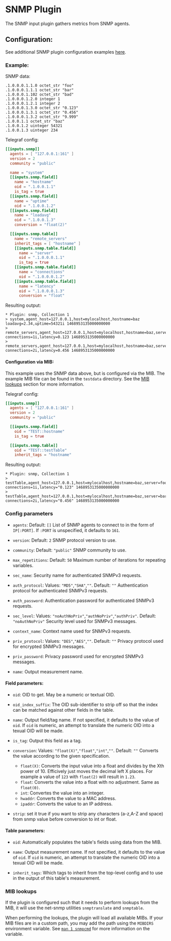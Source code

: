 # SNMP Plugin

The SNMP input plugin gathers metrics from SNMP agents.

## Configuration:

See additional SNMP plugin configuration examples [here](./CONFIG-EXAMPLES.md).

### Example:

SNMP data:
```
.1.0.0.0.1.1.0 octet_str "foo"
.1.0.0.0.1.1.1 octet_str "bar"
.1.0.0.0.1.102 octet_str "bad"
.1.0.0.0.1.2.0 integer 1
.1.0.0.0.1.2.1 integer 2
.1.0.0.0.1.3.0 octet_str "0.123"
.1.0.0.0.1.3.1 octet_str "0.456"
.1.0.0.0.1.3.2 octet_str "9.999"
.1.0.0.1.1 octet_str "baz"
.1.0.0.1.2 uinteger 54321
.1.0.0.1.3 uinteger 234
```

Telegraf config:
```toml
[[inputs.snmp]]
  agents = [ "127.0.0.1:161" ]
  version = 2
  community = "public"

  name = "system"
  [[inputs.snmp.field]]
    name = "hostname"
    oid = ".1.0.0.1.1"
    is_tag = true
  [[inputs.snmp.field]]
    name = "uptime"
    oid = ".1.0.0.1.2"
  [[inputs.snmp.field]]
    name = "loadavg"
    oid = ".1.0.0.1.3"
    conversion = "float(2)"

  [[inputs.snmp.table]]
    name = "remote_servers"
    inherit_tags = [ "hostname" ]
    [[inputs.snmp.table.field]]
      name = "server"
      oid = ".1.0.0.0.1.1"
      is_tag = true
    [[inputs.snmp.table.field]]
      name = "connections"
      oid = ".1.0.0.0.1.2"
    [[inputs.snmp.table.field]]
      name = "latency"
      oid = ".1.0.0.0.1.3"
      conversion = "float"
```

Resulting output:
```
* Plugin: snmp, Collection 1
> system,agent_host=127.0.0.1,host=mylocalhost,hostname=baz loadavg=2.34,uptime=54321i 1468953135000000000
> remote_servers,agent_host=127.0.0.1,host=mylocalhost,hostname=baz,server=foo connections=1i,latency=0.123 1468953135000000000
> remote_servers,agent_host=127.0.0.1,host=mylocalhost,hostname=baz,server=bar connections=2i,latency=0.456 1468953135000000000
```

#### Configuration via MIB:

This example uses the SNMP data above, but is configured via the MIB.
The example MIB file can be found in the `testdata` directory. See the [MIB lookups](#mib-lookups) section for more information.

Telegraf config:
```toml
[[inputs.snmp]]
  agents = [ "127.0.0.1:161" ]
  version = 2
  community = "public"

  [[inputs.snmp.field]]
    oid = "TEST::hostname"
    is_tag = true

  [[inputs.snmp.table]]
    oid = "TEST::testTable"
    inherit_tags = "hostname"
```

Resulting output:
```
* Plugin: snmp, Collection 1
> testTable,agent_host=127.0.0.1,host=mylocalhost,hostname=baz,server=foo connections=1i,latency="0.123" 1468953135000000000
> testTable,agent_host=127.0.0.1,host=mylocalhost,hostname=baz,server=bar connections=2i,latency="0.456" 1468953135000000000
```

### Config parameters

* `agents`: Default: `[]`
List of SNMP agents to connect to in the form of `IP[:PORT]`. If `:PORT` is unspecified, it defaults to `161`.

* `version`: Default: `2`
SNMP protocol version to use.

* `community`: Default: `"public"`
SNMP community to use.

* `max_repetitions`: Default: `50`
Maximum number of iterations for repeating variables.

* `sec_name`:
Security name for authenticated SNMPv3 requests.

* `auth_protocol`: Values: `"MD5"`,`"SHA"`,`""`. Default: `""`
Authentication protocol for authenticated SNMPv3 requests.

* `auth_password`:
Authentication password for authenticated SNMPv3 requests.

* `sec_level`: Values: `"noAuthNoPriv"`,`"authNoPriv"`,`"authPriv"`. Default: `"noAuthNoPriv"`
Security level used for SNMPv3 messages.

* `context_name`:
Context name used for SNMPv3 requests.

* `priv_protocol`: Values: `"DES"`,`"AES"`,`""`. Default: `""`
Privacy protocol used for encrypted SNMPv3 messages.

* `priv_password`:
Privacy password used for encrypted SNMPv3 messages.


* `name`:
Output measurement name.

#### Field parameters:
* `oid`:
OID to get. May be a numeric or textual OID.

* `oid_index_suffix`:
The OID sub-identifier to strip off so that the index can be matched against other fields in the table.

* `name`:
Output field/tag name.
If not specified, it defaults to the value of `oid`. If `oid` is numeric, an attempt to translate the numeric OID into a texual OID will be made.

* `is_tag`:
Output this field as a tag.

* `conversion`: Values: `"float(X)"`,`"float"`,`"int"`,`""`. Default: `""`
Converts the value according to the given specification.

    - `float(X)`: Converts the input value into a float and divides by the Xth power of 10. Efficively just moves the decimal left X places. For example a value of `123` with `float(2)` will result in `1.23`.
    - `float`: Converts the value into a float with no adjustment. Same as `float(0)`.
    - `int`: Convertes the value into an integer.
    - `hwaddr`: Converts the value to a MAC address.
    - `ipaddr`: Converts the value to an IP address.

* `strip`:
set it true if you want to strip any characters (a-z,A-Z and space) from snmp value before conversion to int or float.

#### Table parameters:
* `oid`:
Automatically populates the table's fields using data from the MIB.

* `name`:
Output measurement name.
If not specified, it defaults to the value of `oid`.  If `oid` is numeric, an attempt to translate the numeric OID into a texual OID will be made.

* `inherit_tags`:
Which tags to inherit from the top-level config and to use in the output of this table's measurement.

### MIB lookups
If the plugin is configured such that it needs to perform lookups from the MIB, it will use the net-snmp utilities `snmptranslate` and `snmptable`.

When performing the lookups, the plugin will load all available MIBs. If your MIB files are in a custom path, you may add the path using the `MIBDIRS` environment variable. See [`man 1 snmpcmd`](http://net-snmp.sourceforge.net/docs/man/snmpcmd.html#lbAK) for more information on the variable.
